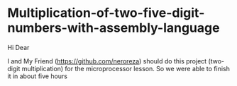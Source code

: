 # Multiplication-of-two-five-digit-numbers-with-assembly-language
Hi Dear

I and My Friend (https://github.com/neroreza) should do this project (two-digit multiplication) for the microprocessor lesson. So we were able to finish it in about five hours


